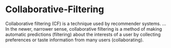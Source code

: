 # Collaborative-Filtering
Collaborative filtering (CF) is a technique used by recommender systems. ... In the newer, narrower sense, collaborative filtering is a method of making automatic predictions (filtering) about the interests of a user by collecting preferences or taste information from many users (collaborating).
